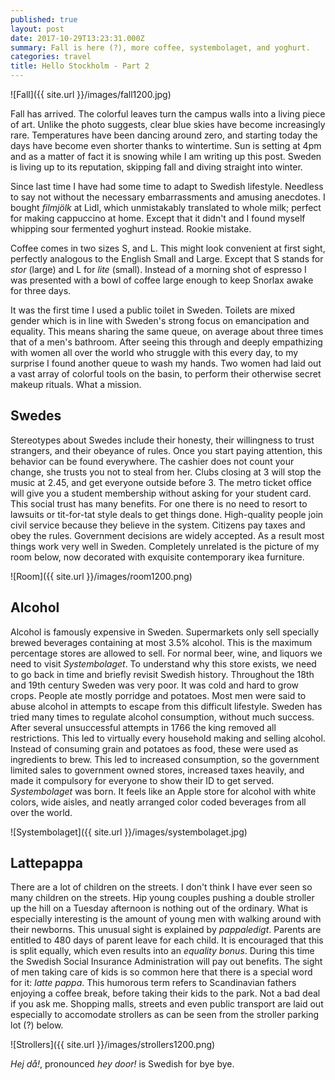 ```yaml
---
published: true
layout: post
date: 2017-10-29T13:23:31.000Z
summary: Fall is here (?), more coffee, systembolaget, and yoghurt.
categories: travel
title: Hello Stockholm - Part 2
---
```


![Fall]({{ site.url }}/images/fall1200.jpg)

Fall has arrived. The colorful leaves turn the campus walls into a living piece of art. Unlike the photo suggests, clear blue skies have become increasingly rare. Temperatures have been dancing around zero, and starting today the days have become even shorter thanks to wintertime. Sun is setting at 4pm and as a matter of fact it is snowing while I am writing up this post. Sweden is living up to its reputation, skipping fall and diving straight into winter.

Since last time I have had some time to adapt to Swedish lifestyle. Needless to say not without the necessary embarrassments and amusing anecdotes. I bought *filmjölk* at Lidl, which unmistakably translated to whole milk; perfect for making cappuccino at home. Except that it didn't and I found myself whipping sour fermented yoghurt instead. Rookie mistake.

Coffee comes in two sizes S, and L. This might look convenient at first sight, perfectly analogous to the English Small and Large. Except that S stands for *stor* (large) and L for *lite* (small). Instead of a morning shot of espresso I was presented with a bowl of coffee large enough to keep Snorlax awake for three days.

It was the first time I used a public toilet in Sweden. Toilets are mixed gender which is in line with Sweden's strong focus on emancipation and equality. This means sharing the same queue, on average about three times that of a men's bathroom. After seeing this through and deeply empathizing with women all over the world who struggle with this every day, to my surprise I found another queue to wash my hands. Two women had laid out a vast array of colorful tools on the basin, to perform their otherwise secret makeup rituals. What a mission.

## Swedes

Stereotypes about Swedes include their honesty, their willingness to trust strangers, and their obeyance of rules. Once you start paying attention, this behavior can be found everywhere. The cashier does not count your change, she trusts you not to steal from her. Clubs closing at 3 will stop the music at 2.45, and get everyone outside before 3. The metro ticket office will give you a student membership without asking for your student card. This social trust has many benefits. For one there is no need to resort to lawsuits or tit-for-tat style deals to get things done. High-quality people join civil service because they believe in the system. Citizens pay taxes and obey the rules. Government decisions are widely accepted. As a result most things work very well in Sweden. Completely unrelated is the picture of my room below, now decorated with exquisite contemporary ikea furniture.

![Room]({{ site.url }}/images/room1200.png)

## Alcohol
Alcohol is famously expensive in Sweden. Supermarkets only sell specially brewed beverages containing at most 3.5% alcohol. This is the maximum percentage stores are allowed to sell. For normal beer, wine, and liquors we need to visit *Systembolaget*. To understand why this store exists, we need to go back in time and briefly revisit Swedish history. Throughout the 18th and 19th century Sweden was very poor. It was cold and hard to grow crops. People ate mostly porridge and potatoes. Most men were said to abuse alcohol in attempts to escape from this difficult lifestyle. Sweden has tried many times to regulate alcohol consumption, without much success. After several unsuccessful attempts in 1766 the king removed all restrictions. This led to virtually every household making and selling alcohol. Instead of consuming grain and potatoes as food, these were used as ingredients to brew. This led to increased consumption, so the government limited sales to government owned stores, increased taxes heavily, and made it compulsory for everyone to show their ID to get served. *Systembolaget* was born. It feels like an Apple store for alcohol with white colors, wide aisles, and neatly arranged color coded beverages from all over the world.

![Systembolaget]({{ site.url }}/images/systembolaget.jpg)

## Lattepappa

There are a lot of children on the streets. I don't think I have ever seen so many children on the streets. Hip young couples pushing a double stroller up the hill on a Tuesday afternoon is nothing out of the ordinary. What is especially interesting is the amount of young men with walking around with their newborns. This unusual sight is explained by *pappaledigt*. Parents are entitled to 480 days of parent leave for each child. It is encouraged that this is split equally, which even results into an *equality bonus*. During this time the Swedish Social Insurance Administration will pay out benefits. The sight of men taking care of kids is so common here that there is a special word for it: *latte pappa*. This humorous term refers to Scandinavian fathers enjoying a coffee break, before taking their kids to the park. Not a bad deal if you ask me. Shopping malls, streets and even public transport are laid out especially to accomodate strollers as can be seen from the stroller parking lot (?) below.

![Strollers]({{ site.url }}/images/strollers1200.png)

*Hej då!*, pronounced *hey door!* is Swedish for bye bye.
